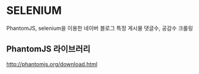 # SELENIUM
PhantomJS, selenium을 이용한 네이버 블로그 특정 게시물 댓글수, 공감수 크롤링


## PhantomJS 라이브러리

http://phantomjs.org/download.html


